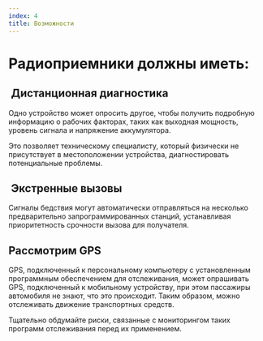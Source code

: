 ```yaml
---
index: 4
title: Возможности
---
```

# Радиоприемники должны иметь:

##  Дистанционная диагностика

Одно устройство может опросить другое, чтобы получить подробную информацию о рабочих факторах, таких как выходная мощность, уровень сигнала и напряжение аккумулятора.

Это позволяет техническому специалисту, который физически не присутствует в местоположении устройства, диагностировать потенциальные проблемы.

##  Экстренные вызовы

Сигналы бедствия могут автоматически отправляться на несколько предварительно запрограммированных станций, устанавливая приоритетность срочности вызова для получателя.

## Рассмотрим GPS

GPS, подключенный к персональному компьютеру с установленным программным обеспечением для отслеживания, может опрашивать GPS, подключенный к мобильному устройству, при этом пассажиры автомобиля не знают, что это происходит. Таким образом, можно отслеживать движение транспортных средств.

Тщательно обдумайте риски, связанные с мониторингом таких программ отслеживания перед их применением.